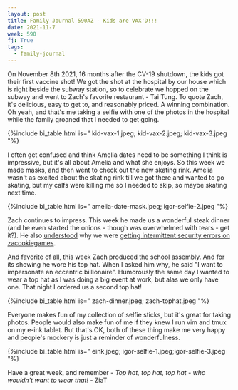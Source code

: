 ```yaml
---
layout: post
title: Family Journal 590AZ - Kids are VAX'D!!!
date: 2021-11-7
week: 590
fj: True
tags:
  - family-journal
---
```


On November 8th 2021, 16 months after the CV-19 shutdown, the kids got their first vaccine shot! We got the shot at the hospital by our house which is right beside the subway station, so to celebrate we hopped on the subway and went to Zach's favorite restaurant - Tai Tung. To quote Zach, it's delicious, easy to get to, and reasonably priced. A winning combination. Oh yeah, and that's me taking a selfie with one of the photos in the hospital while the family groaned that I needed to get going.

{%include bi_table.html is="
kid-vax-1.jpeg; kid-vax-2.jpeg; kid-vax-3.jpeg
"%}

I often get confused and think Amelia dates need to be something I think is impressive, but it's all about Amelia and what she enjoys. So this week we made masks, and then went to check out the new skating rink. Amelia wasn't as excited about the skating rink till we got there and wanted to go skating, but my calfs were killing me so I needed to skip, so maybe skating next time.

{%include bi_table.html is="
amelia-date-mask.jpeg;
igor-selfie-2.jpeg
"%}

Zach continues to impress. This week he made us a wonderful steak dinner (and he even started the onions - though was overwhelmed with tears - get it?). He also [understood](https://idvork.in/cert-error) why we were [getting intermittent security errors on zacookiegames](https://github.com/zacookiegames/zacookiegames.github.io/issues/6).

And favorite of all, this week Zach produced the school assembly. And for its showing he wore his top hat. When I asked him why, he said "I want to impersonate an eccentric billionaire". Humorously the same day I wanted to wear a top hat as I was doing a big event at work, but alas we only have one. That night I ordered us a second top hat!

{%include bi_table.html is="
zach-dinner.jpeg;
zach-tophat.jpeg
"%}

Everyone makes fun of my collection of selfie sticks, but it's great for taking photos. People would also make fun of me if they knew I run vim and tmux on my e-ink tablet. But that's OK, both of these thing make me very happy and people's mockery is just a reminder of wonderfulness.

{%include bi_table.html is="
eink.jpeg;
igor-selfie-1.jpeg;igor-selfie-3.jpeg
"%}

Have a great week, and remember - _Top hat, top hat, top hat - who wouldn't want to wear that!_ - ZiaT
